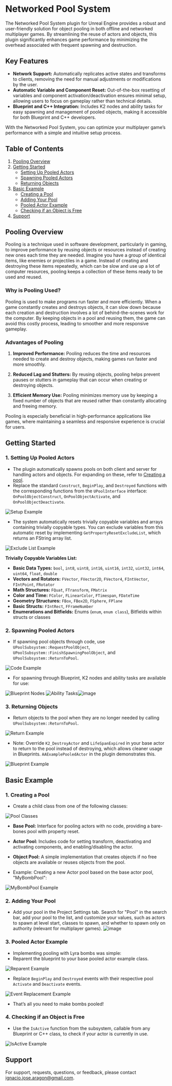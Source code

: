 # Networked Pool System

The Networked Pool System plugin for Unreal Engine provides a robust and user-friendly solution for object pooling in both offline and networked multiplayer games. By streamlining the reuse of actors and objects, this plugin significantly enhances game performance by minimizing the overhead associated with frequent spawning and destruction.

## Key Features

- **Network Support:** Automatically replicates active states and transforms to clients, removing the need for manual adjustments or modifications by the user.
- **Automatic Variable and Component Reset:** Out-of-the-box resetting of variables and component activation/deactivation ensures minimal setup, allowing users to focus on gameplay rather than technical details.
- **Blueprint and C++ Integration:** Includes K2 nodes and ability tasks for easy spawning and management of pooled objects, making it accessible for both Blueprint and C++ developers.

With the Networked Pool System, you can optimize your multiplayer game’s performance with a simple and intuitive setup process.

## Table of Contents

1. [Pooling Overview](#pooling-overview)
2. [Getting Started](#getting-started)
   - [Setting Up Pooled Actors](#1-setting-up-pooled-actors)
   - [Spawning Pooled Actors](#2-spawning-pooled-actors)
   - [Returning Objects](#3-returning-objects)
3. [Basic Example](#basic-example)
   - [Creating a Pool](#1-creating-a-pool)
   - [Adding Your Pool](#2-adding-your-pool)
   - [Pooled Actor Example](#3-pooled-actor-example)
   - [Checking if an Object is Free](#4-checking-if-an-object-is-free)
4. [Support](#support)

## Pooling Overview

Pooling is a technique used in software development, particularly in gaming, to improve performance by reusing objects or resources instead of creating new ones each time they are needed. Imagine you have a group of identical items, like enemies or projectiles in a game. Instead of creating and destroying these items repeatedly, which can be slow and use up a lot of computer resources, pooling keeps a collection of these items ready to be used and reused.

### Why is Pooling Used?

Pooling is used to make programs run faster and more efficiently. When a game constantly creates and destroys objects, it can slow down because each creation and destruction involves a lot of behind-the-scenes work for the computer. By keeping objects in a pool and reusing them, the game can avoid this costly process, leading to smoother and more responsive gameplay.

### Advantages of Pooling

1. **Improved Performance:** Pooling reduces the time and resources needed to create and destroy objects, making games run faster and more smoothly.
   
2. **Reduced Lag and Stutters:** By reusing objects, pooling helps prevent pauses or stutters in gameplay that can occur when creating or destroying objects.

3. **Efficient Memory Use:** Pooling minimizes memory use by keeping a fixed number of objects that are reused rather than constantly allocating and freeing memory.

Pooling is especially beneficial in high-performance applications like games, where maintaining a seamless and responsive experience is crucial for users.

## Getting Started

### 1. Setting Up Pooled Actors
- The plugin automatically spawns pools on both client and server for handling actors and objects. For expanding on these, refer to [Creating a pool](#1-creating-a-pool).
- Replace the standard `Construct`, `BeginPlay`, and `Destroyed` functions with the corresponding functions from the `UPoolInterface` interface: `OnPoolObjectConstruct`, `OnPoolObjectActivate`, and `OnPoolObjectDeactivate`.

![Setup Example](https://github.com/user-attachments/assets/89514d1e-4abe-48e0-8de3-570cab08b527)

- The system automatically resets trivially copyable variables and arrays containing trivially copyable types. You can exclude variables from this automatic reset by implementing `GetPropertyResetExcludeList`, which returns an FString array list.

![Exclude List Example](https://github.com/user-attachments/assets/6390176f-a2fb-44ac-9f30-1a4a46617ba2)

**Trivially Copyable Variables List:**
- **Basic Data Types:** `bool`, `int8`, `uint8`, `int16`, `uint16`, `int32`, `uint32`, `int64`, `uint64`, `float`, `double`
- **Vectors and Rotators:** `FVector`, `FVector2D`, `FVector4`, `FIntVector`, `FIntPoint`, `FRotator`
- **Math Structures:** `FQuat`, `FTransform`, `FMatrix`
- **Color and Time:** `FColor`, `FLinearColor`, `FTimespan`, `FDateTime`
- **Geometry Structures:** `FBox`, `FBox2D`, `FSphere`, `FPlane`
- **Basic Structs:** `FIntRect`, `FFrameNumber`
- **Enumerations and Bitfields:** Enums (`enum`, `enum class`), Bitfields within structs or classes

### 2. Spawning Pooled Actors
- If spawning pool objects through code, use `UPoolSubsystem::RequestPoolObject`, `UPoolSubsystem::FinishSpawningPoolObject`, and `UPoolSubsystem::ReturnToPool`.

![Code Example](https://github.com/user-attachments/assets/7568e9ea-9729-4ad9-af44-93b0266ffbf4)

- For spawning through Blueprint, K2 nodes and ability tasks are available for use:

![Blueprint Nodes](https://github.com/user-attachments/assets/e3325cb3-b520-45fd-be74-7a4458dbb24e) ![Ability Tasks](https://github.com/user-attachments/assets/e03ef2e3-1881-45cd-ab0c-af2837c70f6f)![image](https://github.com/user-attachments/assets/37bbf586-31f9-414f-b418-4bc1b0a0d118)


### 3. Returning Objects
- Return objects to the pool when they are no longer needed by calling `UPoolSubsystem::ReturnToPool`.

![Return Example](https://github.com/user-attachments/assets/e9e14a2e-58de-49ff-8834-9fb2243cfd37)

- Note: Override `K2_DestroyActor` and `LifeSpanExpired` in your base actor to return to the pool instead of destroying, which allows cleaner usage in Blueprints. `AAExamplePooledActor` in the plugin demonstrates this.

![Blueprint Example](https://github.com/user-attachments/assets/838601f8-5f34-446c-b557-c3f0df807aa3)

## Basic Example

### 1. Creating a Pool
- Create a child class from one of the following classes:

![Pool Classes](https://github.com/user-attachments/assets/a5341d60-6822-42de-bc21-4609e7b62d87)

  - **Base Pool:** Interface for pooling actors with no code, providing a bare-bones pool with property reset.
  - **Actor Pool:** Includes code for setting transform, deactivating and activating components, and enabling/disabling the actor.
  - **Object Pool:** A simple implementation that creates objects if no free objects are available or reuses objects from the pool.

- Example: Creating a new Actor pool based on the base actor pool, "MyBombPool":

![MyBombPool Example](https://github.com/user-attachments/assets/9ff69082-799a-4669-b240-b5cb6718e2ed)

### 2. Adding Your Pool
- Add your pool in the Project Settings tab. Search for "Pool" in the search bar, add your pool to the list, and customize your values, such as actors to spawn at level start, classes to spawn, and whether to spawn only on authority (relevant for multiplayer games).
![image](https://github.com/user-attachments/assets/04f5a9d3-d0fd-4b9c-b58d-25a171b273bf)

### 3. Pooled Actor Example
  - Implementing pooling with Lyra bombs was simple:
  - Reparent the blueprint to your base pooled actor example class.

  ![Reparent Example](https://github.com/user-attachments/assets/376074a3-1eb6-42e8-ac55-8fcac7be4af8)

  - Replace `BeginPlay` and `Destroyed` events with their respective pool `Activate` and `Deactivate` events.

  ![Event Replacement Example](https://github.com/user-attachments/assets/944e2c97-b8e0-46d3-9b52-50ffa596100d)

  - That’s all you need to make bombs pooled!

### 4. Checking if an Object is Free
- Use the `IsActive` function from the subsystem, callable from any Blueprint or C++ class, to check if your actor is currently in use.

![IsActive Example](https://github.com/user-attachments/assets/5e8cbe65-4861-48be-b66d-863004e66ea5)

## Support

For support, requests, questions, or feedback, please contact [ignacio.jose.aragon@gmail.com](mailto:ignacio.jose.aragon@gmail.com).

